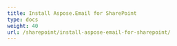 ```yaml
---
title: Install Aspose.Email for SharePoint
type: docs
weight: 40
url: /sharepoint/install-aspose-email-for-sharepoint/
---
```

